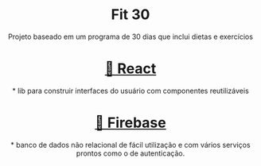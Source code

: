 <h1 align="center">Fit 30</h1>

<p align="center">Projeto baseado em um programa de 30 dias que inclui dietas e exercícios</p>

<h1 align="center">
    <a href="https://pt-br.reactjs.org/">🔗 React</a>
</h1>
<p align="center"> * lib para construir interfaces do usuário com componentes reutilizáveis</p>

<h1 align="center">
    <a href="https://pt-br.reactjs.org/">🔗 Firebase</a>
</h1>
<p align="center"> * banco de dados não relacional de fácil utilização e com vários serviços prontos como o de autenticação.</p>
